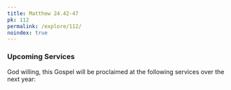 ```yaml
---
title: Matthew 24.42-47
pk: 112
permalink: /explore/112/
noindex: true
---
```


### Upcoming Services

God willing, this Gospel will be proclaimed at the following services over the next year:


